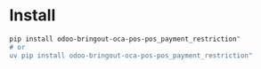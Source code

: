 # Install

```bash
pip install odoo-bringout-oca-pos-pos_payment_restriction"
# or
uv pip install odoo-bringout-oca-pos-pos_payment_restriction"
```
